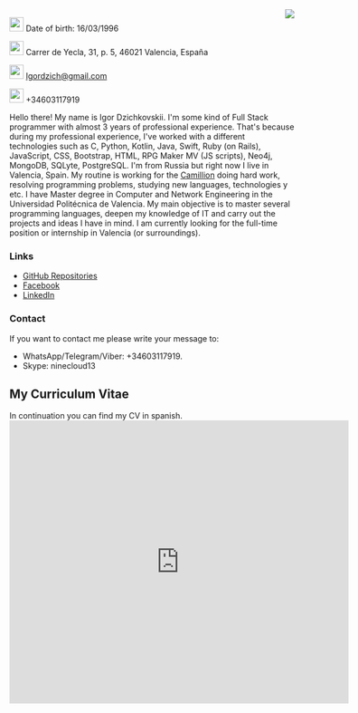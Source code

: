 <img src="https://user-images.githubusercontent.com/49725913/124142075-32597e80-da8a-11eb-973d-439b42a77c39.png" align="right">

<img src="https://user-images.githubusercontent.com/49725913/124145644-4357bf00-da8d-11eb-9410-6ffc9bb38a2e.png" width="25" height="25"> Date of birth: 16/03/1996

<img src="https://user-images.githubusercontent.com/49725913/124145804-6aae8c00-da8d-11eb-9327-3255ed139398.png" width="25" height="25"> Carrer de Yecla, 31, p. 5, 46021 Valencia, España

<img src="https://user-images.githubusercontent.com/49725913/124144252-16ef7300-da8c-11eb-8199-ae8928d58de2.png" width="25" height="25"> [Igordzich@gmail.com](mailto:igordzich@gmail.com) 

<img src="https://user-images.githubusercontent.com/49725913/124145462-1c00f200-da8d-11eb-9a91-c522f5682e95.png" width="25" height="25"> +34603117919


Hello there! My name is Igor Dzichkovskii. I'm some kind of Full Stack programmer with almost 3 years of professional experience. That's because during my professional experience, I've worked with a different technologies such as C, Python, Kotlin, Java, Swift, Ruby (on Rails), JavaScript, CSS, Bootstrap, HTML, RPG Maker MV (JS scripts), Neo4j, MongoDB, SQLyte, PostgreSQL. I'm from Russia but right now I live in Valencia, Spain. My routine is working for the [Camillion](https://camillion.app) doing hard work, resolving programming problems, studying new languages, technologies y etc. I have Master degree in Computer and Network Engineering in the Universidad Politécnica de Valencia. My main objective is to master several programming languages, deepen my knowledge of IT and carry out the projects and ideas I have in mind. I am currently looking for the full-time position or internship in Valencia (or surroundings).


### Links

- [GitHub Repositories](https://github.com/CloudNine13?tab=repositories "Here is my repositories page")
- [Facebook](https://www.facebook.com/profile.php?id=100005125450880 "Here is my FB page")
- [LinkedIn](https://www.linkedin.com/in/igordzichkovskii/ "Here is my LinkedIn page")

### Contact

If you want to contact me please write your message to:
- WhatsApp/Telegram/Viber: +34603117919. 
- Skype: ninecloud13

## My Curriculum Vitae

In continuation you can find my CV in spanish.
<embed src="https://CloudNine13.github.io/IgorCV.pdf" type="application/pdf" width="600px" height="500px" />
